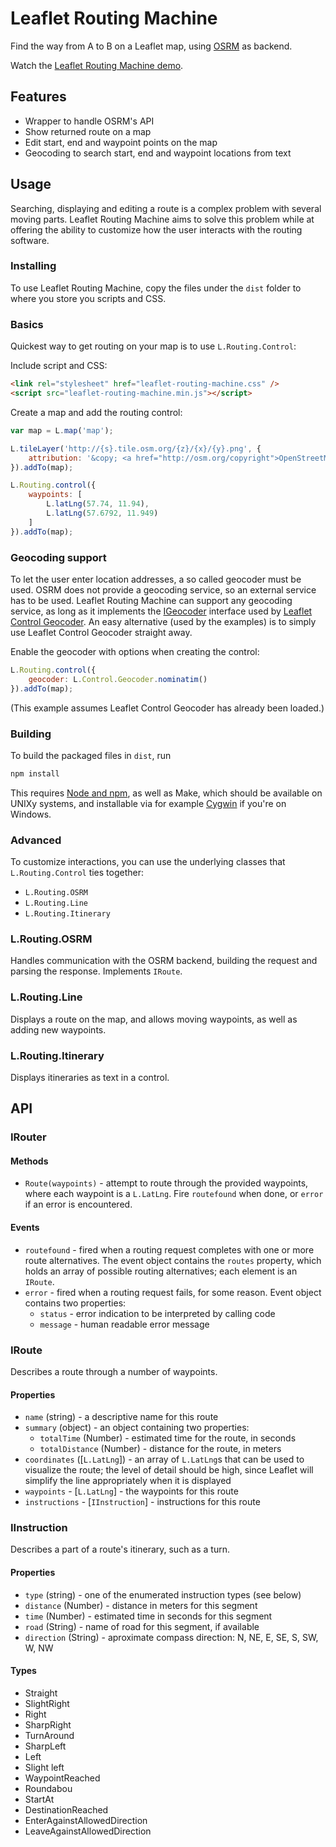 Leaflet Routing Machine
=======================

Find the way from A to B on a Leaflet map, using [OSRM](http://project-osrm.org/) as backend.

Watch the [Leaflet Routing Machine demo](http://www.liedman.net/leaflet-routing-machine/).

## Features

* Wrapper to handle OSRM's API
* Show returned route on a map
* Edit start, end and waypoint points on the map
* Geocoding to search start, end and waypoint locations from text

## Usage

Searching, displaying and editing a route is a complex problem with several moving parts. Leaflet Routing Machine aims to solve this problem while at offering the ability to customize how the user interacts with the routing software.

### Installing

To use Leaflet Routing Machine, copy the files under the ```dist``` folder to where you store you scripts and CSS.

### Basics

Quickest way to get routing on your map is to use ```L.Routing.Control```:

Include script and CSS:

```HTML
<link rel="stylesheet" href="leaflet-routing-machine.css" />
<script src="leaflet-routing-machine.min.js"></script>
```

Create a map and add the routing control:

```js
var map = L.map('map');

L.tileLayer('http://{s}.tile.osm.org/{z}/{x}/{y}.png', {
    attribution: '&copy; <a href="http://osm.org/copyright">OpenStreetMap</a> contributors'
}).addTo(map);

L.Routing.control({
    waypoints: [
        L.latLng(57.74, 11.94),
        L.latLng(57.6792, 11.949)
    ]
}).addTo(map);
```

### Geocoding support

To let the user enter location addresses, a so called geocoder must be used. OSRM does not
provide a geocoding service, so an external service has to be used. Leaflet Routing Machine
can support any geocoding service, as long as it implements the [IGeocoder](https://github.com/perliedman/leaflet-control-geocoder#igeocoder) interface used by [Leaflet Control Geocoder](https://github.com/perliedman/leaflet-control-geocoder). An easy alternative (used by the examples) is to simply use Leaflet Control Geocoder straight away.

Enable the geocoder with options when creating the control:

```js
L.Routing.control({
    geocoder: L.Control.Geocoder.nominatim()
}).addTo(map);
```

(This example assumes Leaflet Control Geocoder has already been loaded.)

### Building

To build the packaged files in ```dist```, run

```sh
npm install
```

This requires [Node and npm](http://nodejs.org/), as well as Make, which should be available on UNIXy systems, and installable via for example [Cygwin](http://www.cygwin.com/) if you're on Windows.

### Advanced

To customize interactions, you can use the underlying classes that ```L.Routing.Control``` ties together:

* ```L.Routing.OSRM```
* ```L.Routing.Line```
* ```L.Routing.Itinerary```

### L.Routing.OSRM

Handles communication with the OSRM backend, building the request and parsing the response. Implements ```IRoute```.

### L.Routing.Line

Displays a route on the map, and allows moving waypoints, as well as adding new waypoints.

### L.Routing.Itinerary

Displays itineraries as text in a control.

## API

### IRouter

#### Methods

* ```Route(waypoints)``` - attempt to route through the provided waypoints, where each waypoint is a
  ```L.LatLng```. Fire ```routefound``` when done, or ```error``` if an error is encountered.

#### Events

* ```routefound``` - fired when a routing request completes with one or more route alternatives. The
  event object contains the ```routes``` property, which holds an array of possible routing alternatives;
  each element is an ```IRoute```.
* ```error``` - fired when a routing request fails, for some reason. Event object contains two properties:
    * ```status``` - error indication to be interpreted by calling code
    * ```message``` - human readable error message

### IRoute

Describes a route through a number of waypoints.

#### Properties

* ```name``` (string) - a descriptive name for this route
* ```summary``` (object) - an object containing two properties:
    * ```totalTime``` (Number) - estimated time for the route, in seconds
    * ```totalDistance``` (Number) - distance for the route, in meters
* ```coordinates``` ([```L.LatLng```]) - an array of ```L.LatLng```s that can be used
  to visualize the route; the level of detail should be high, since
  Leaflet will simplify the line appropriately when it is displayed
* ```waypoints``` - [```L.LatLng```] - the waypoints for this route
* ```instructions``` - [```IInstruction```] - instructions for this route

### IInstruction

Describes a part of a route's itinerary, such as a turn.

#### Properties

* ```type``` (string) - one of the enumerated instruction types (see below)
* ```distance``` (Number) - distance in meters for this segment
* ```time``` (Number) - estimated time in seconds for this segment
* ```road``` (String) - name of road for this segment, if available
* ```direction``` (String) - aproximate compass direction: N, NE, E, SE, S, SW, W, NW

#### Types

* Straight
* SlightRight
* Right
* SharpRight
* TurnAround
* SharpLeft
* Left
* Slight left
* WaypointReached
* Roundabou
* StartAt
* DestinationReached
* EnterAgainstAllowedDirection
* LeaveAgainstAllowedDirection
